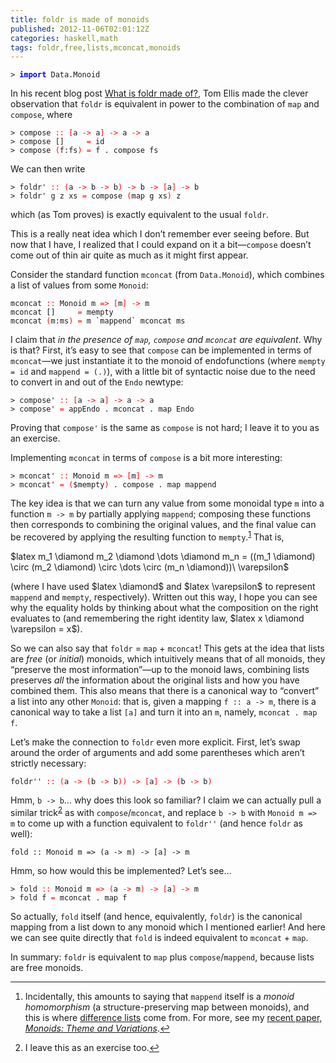 ```yaml
---
title: foldr is made of monoids
published: 2012-11-06T02:01:12Z
categories: haskell,math
tags: foldr,free,lists,mconcat,monoids
---
```


<pre><code><span>&gt;</span> <span style="color:blue;font-weight:bold;">import</span> <span>Data</span><span>.</span><span>Monoid</span>
</code></pre>
<p>In his recent blog post <a href="http://web.jaguarpaw.co.uk/~tom/blog/posts/2012-11-04-what-is-foldr-made-of.html">What is foldr made of?</a>, Tom Ellis made the clever observation that <code>foldr</code> is equivalent in power to the combination of <code>map</code> and <code>compose</code>, where</p>
<pre><code><span>&gt;</span> <span>compose</span> <span style="color:red;">::</span> <span style="color:red;">[</span><span>a</span> <span style="color:red;">-&gt;</span> <span>a</span><span style="color:red;">]</span> <span style="color:red;">-&gt;</span> <span>a</span> <span style="color:red;">-&gt;</span> <span>a</span>
<span>&gt;</span> <span>compose</span> <span>[]</span>     <span style="color:red;">=</span> <span>id</span>
<span>&gt;</span> <span>compose</span> <span style="color:red;">(</span><span>f</span><span>:</span><span>fs</span><span style="color:red;">)</span> <span style="color:red;">=</span> <span>f</span> <span>.</span> <span>compose</span> <span>fs</span>
</code></pre>
<p>We can then write</p>
<pre><code><span>&gt;</span> <span>foldr'</span> <span style="color:red;">::</span> <span style="color:red;">(</span><span>a</span> <span style="color:red;">-&gt;</span> <span>b</span> <span style="color:red;">-&gt;</span> <span>b</span><span style="color:red;">)</span> <span style="color:red;">-&gt;</span> <span>b</span> <span style="color:red;">-&gt;</span> <span style="color:red;">[</span><span>a</span><span style="color:red;">]</span> <span style="color:red;">-&gt;</span> <span>b</span>
<span>&gt;</span> <span>foldr'</span> <span>g</span> <span>z</span> <span>xs</span> <span style="color:red;">=</span> <span>compose</span> <span style="color:red;">(</span><span>map</span> <span>g</span> <span>xs</span><span style="color:red;">)</span> <span>z</span>
</code></pre>
<p>which (as Tom proves) is exactly equivalent to the usual <code>foldr</code>.</p>
<p>This is a really neat idea which I don’t remember ever seeing before. But now that I have, I realized that I could expand on it a bit—<code>compose</code> doesn’t come out of thin air quite as much as it might first appear.</p>
<p>Consider the standard function <code>mconcat</code> (from <code>Data.Monoid</code>), which combines a list of values from some <code>Monoid</code>:</p>
<pre><code><span>mconcat</span> <span style="color:red;">::</span> <span>Monoid</span> <span>m</span> <span style="color:red;">=&gt;</span> <span style="color:red;">[</span><span>m</span><span style="color:red;">]</span> <span style="color:red;">-&gt;</span> <span>m</span>
<span>mconcat</span> <span>[]</span>     <span style="color:red;">=</span> <span>mempty</span>
<span>mconcat</span> <span style="color:red;">(</span><span>m</span><span>:</span><span>ms</span><span style="color:red;">)</span> <span style="color:red;">=</span> <span>m</span> <span>`mappend`</span> <span>mconcat</span> <span>ms</span></code></pre>
<p>I claim that <em>in the presence of <code>map</code>, <code>compose</code> and <code>mconcat</code> are equivalent</em>. Why is that? First, it’s easy to see that <code>compose</code> can be implemented in terms of <code>mconcat</code>—we just instantiate it to the monoid of endofunctions (where <code>mempty = id</code> and <code>mappend = (.)</code>), with a little bit of syntactic noise due to the need to convert in and out of the <code>Endo</code> newtype:</p>
<pre><code><span>&gt;</span> <span>compose'</span> <span style="color:red;">::</span> <span style="color:red;">[</span><span>a</span> <span style="color:red;">-&gt;</span> <span>a</span><span style="color:red;">]</span> <span style="color:red;">-&gt;</span> <span>a</span> <span style="color:red;">-&gt;</span> <span>a</span>
<span>&gt;</span> <span>compose'</span> <span style="color:red;">=</span> <span>appEndo</span> <span>.</span> <span>mconcat</span> <span>.</span> <span>map</span> <span>Endo</span>
</code></pre>
<p>Proving that <code>compose'</code> is the same as <code>compose</code> is not hard; I leave it to you as an exercise.</p>
<p>Implementing <code>mconcat</code> in terms of <code>compose</code> is a bit more interesting:</p>
<pre><code><span>&gt;</span> <span>mconcat'</span> <span style="color:red;">::</span> <span>Monoid</span> <span>m</span> <span style="color:red;">=&gt;</span> <span style="color:red;">[</span><span>m</span><span style="color:red;">]</span> <span style="color:red;">-&gt;</span> <span>m</span>
<span>&gt;</span> <span>mconcat'</span> <span style="color:red;">=</span> <span style="color:red;">(</span><span>$</span><span>mempty</span><span style="color:red;">)</span> <span>.</span> <span>compose</span> <span>.</span> <span>map</span> <span>mappend</span>
</code></pre>
<p>The key idea is that we can turn any value from some monoidal type <code>m</code> into a function <code>m -&gt; m</code> by partially applying <code>mappend</code>; composing these functions then corresponds to combining the original values, and the final value can be recovered by applying the resulting function to <code>mempty</code>.<sup><a href="#fn1" class="footnoteRef" id="fnref1">1</a></sup> That is,</p>
<p>$latex m_1 \diamond m_2 \diamond \dots \diamond m_n = ((m_1 \diamond) \circ (m_2 \diamond) \circ \dots \circ (m_n \diamond))\ \varepsilon$</p>
<p>(where I have used $latex \diamond$ and $latex \varepsilon$ to represent <code>mappend</code> and <code>mempty</code>, respectively). Written out this way, I hope you can see why the equality holds by thinking about what the composition on the right evaluates to (and remembering the right identity law, $latex x \diamond \varepsilon = x$).</p>
<p>So we can also say that <code>foldr</code> = <code>map</code> + <code>mconcat</code>! This gets at the idea that lists are <em>free</em> (or <em>initial</em>) monoids, which intuitively means that of all monoids, they “preserve the most information”—up to the monoid laws, combining lists preserves <em>all</em> the information about the original lists and how you have combined them. This also means that there is a canonical way to “convert” a list into any other <code>Monoid</code>: that is, given a mapping <code>f :: a -&gt; m</code>, there is a canonical way to take a list <code>[a]</code> and turn it into an <code>m</code>, namely, <code>mconcat . map f</code>.</p>
<p>Let’s make the connection to <code>foldr</code> even more explicit. First, let’s swap around the order of arguments and add some parentheses which aren’t strictly necessary:</p>
<pre><code><span>foldr''</span> <span style="color:red;">::</span> <span style="color:red;">(</span><span>a</span> <span style="color:red;">-&gt;</span> <span style="color:red;">(</span><span>b</span> <span style="color:red;">-&gt;</span> <span>b</span><span style="color:red;">)</span><span style="color:red;">)</span> <span style="color:red;">-&gt;</span> <span style="color:red;">[</span><span>a</span><span style="color:red;">]</span> <span style="color:red;">-&gt;</span> <span style="color:red;">(</span><span>b</span> <span style="color:red;">-&gt;</span> <span>b</span><span style="color:red;">)</span></code></pre>
<p>Hmm, <code>b -&gt; b</code>… why does this look so familiar? I claim we can actually pull a similar trick<sup><a href="#fn2" class="footnoteRef" id="fnref2">2</a></sup> as with <code>compose</code>/<code>mconcat</code>, and replace <code>b -&gt; b</code> with <code>Monoid m =&gt; m</code> to come up with a function equivalent to <code>foldr''</code> (and hence <code>foldr</code> as well):</p>
<pre><code>fold :: Monoid m =&gt; (a -&gt; m) -&gt; [a] -&gt; m</code></pre>
<p>Hmm, so how would this be implemented? Let’s see…</p>
<pre><code><span>&gt;</span> <span>fold</span> <span style="color:red;">::</span> <span>Monoid</span> <span>m</span> <span style="color:red;">=&gt;</span> <span style="color:red;">(</span><span>a</span> <span style="color:red;">-&gt;</span> <span>m</span><span style="color:red;">)</span> <span style="color:red;">-&gt;</span> <span style="color:red;">[</span><span>a</span><span style="color:red;">]</span> <span style="color:red;">-&gt;</span> <span>m</span>
<span>&gt;</span> <span>fold</span> <span>f</span> <span style="color:red;">=</span> <span>mconcat</span> <span>.</span> <span>map</span> <span>f</span>
</code></pre>
<p>So actually, <code>fold</code> itself (and hence, equivalently, <code>foldr</code>) is the canonical mapping from a list down to any monoid which I mentioned earlier! And here we can see quite directly that <code>fold</code> is indeed equivalent to <code>mconcat</code> + <code>map</code>.</p>
<p>In summary: <code>foldr</code> is equivalent to <code>map</code> plus <code>compose</code>/<code>mappend</code>, because lists are free monoids.</p>
<div class="footnotes">
<hr />
<ol>
<li id="fn1"><p>Incidentally, this amounts to saying that <code>mappend</code> itself is a <em>monoid homomorphism</em> (a structure-preserving map between monoids), and this is where <a href="http://www.haskell.org/haskellwiki/Difference_list">difference lists</a> come from. For more, see my <a href="http://www.cis.upenn.edu/~byorgey/publications.html">recent paper, <em>Monoids: Theme and Variations</em></a>.<a href="#fnref1">↩</a></p></li>
<li id="fn2"><p>I leave this as an exercise too.<a href="#fnref2">↩</a></p></li>
</ol>
</div>


